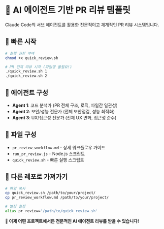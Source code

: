 # 🤖 AI 에이전트 기반 PR 리뷰 템플릿

Claude Code의 서브 에이전트를 활용한 전문적이고 체계적인 PR 리뷰 시스템입니다.

## 🚀 빠른 시작

```bash
# 실행 권한 부여
chmod +x quick_review.sh

# PR 전체 리뷰 시작 (파일명 불필요!)
./quick_review.sh 1
./quick_review.sh 2
```

## 🤖 에이전트 구성

- **Agent 1**: 코드 분석가 (PR 전체 구조, 로직, 파일간 일관성)
- **Agent 2**: 보안/성능 전문가 (전체 보안점검, 성능 최적화)  
- **Agent 3**: UX/접근성 전문가 (전체 UX 변화, 접근성 준수)

## 📁 파일 구성

- `pr_review_workflow.md` - 상세 워크플로우 가이드
- `run_pr_review.js` - Node.js 스크립트
- `quick_review.sh` - 빠른 실행 스크립트

## 🔗 다른 레포로 가져가기

```bash
# 파일 복사
cp quick_review.sh /path/to/your/project/
cp pr_review_workflow.md /path/to/your/project/

# 별칭 설정
alias pr_review='/path/to/quick_review.sh'
```

**🎉 이제 어떤 프로젝트에서든 전문적인 AI 에이전트 리뷰를 받을 수 있습니다!**